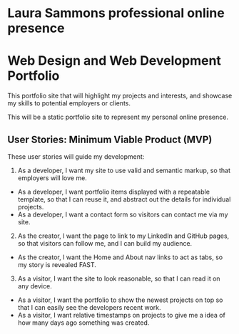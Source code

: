 # Laura Sammons professional online presence
# Web Design and Web Development Portfolio

This portfolio site that will highlight my projects and  interests, and showcase my skills to potential employers or clients.

This will be a static portfolio site to represent my personal online presence.

## User Stories: Minimum Viable Product (MVP)
These user stories will guide my development:
 1. As a developer, I want my site to use valid and semantic markup, so that employers will love me.
  - As a developer, I want portfolio items displayed with a repeatable template, so that I can reuse it, and abstract out the details for individual projects.
  - As a developer, I want a contact form so visitors can contact me via my site.
 2. As the creator, I want the page to link to my LinkedIn and GitHub pages, so that visitors can follow me, and I can build my audience.
  - As the creator, I want the Home and About nav links to act as tabs, so my story is revealed FAST.
 3. As a visitor, I want the site to look reasonable, so that I can read it on any device.
  - As a visitor, I want the portfolio to show the newest projects on top so that I can easily see the developers recent work.
  - As a visitor, I want relative timestamps on projects to give me a idea of how many days ago something was created.
